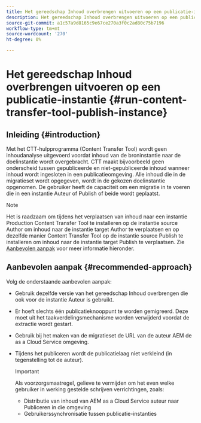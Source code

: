 ```yaml
---
title: Het gereedschap Inhoud overbrengen uitvoeren op een publicatie-instantie
description: Het gereedschap Inhoud overbrengen uitvoeren op een publicatie-instantie
source-git-commit: a1c57a9d8165c9e67ce270a3f0c2ad80c75b7196
workflow-type: tm+mt
source-wordcount: '270'
ht-degree: 0%

---
```



# Het gereedschap Inhoud overbrengen uitvoeren op een publicatie-instantie {#run-content-transfer-tool-publish-instance}

## Inleiding {#introduction}

Met het CTT-hulpprogramma (Content Transfer Tool) wordt geen inhoudanalyse uitgevoerd voordat inhoud van de broninstantie naar de doelinstantie wordt overgebracht. CTT maakt bijvoorbeeld geen onderscheid tussen gepubliceerde en niet-gepubliceerde inhoud wanneer inhoud wordt ingesloten in een publicatieomgeving. Alle inhoud die in de migratieset wordt opgegeven, wordt in de gekozen doelinstantie opgenomen. De gebruiker heeft de capaciteit om een migratie in te voeren die in een instantie Auteur of Publish of beide wordt geplaatst.

>[!NOTE]
>Het is raadzaam om tijdens het verplaatsen van inhoud naar een instantie Production Content Transfer Tool te installeren op de instantie source Author om inhoud naar de instantie target Author te verplaatsen en op dezelfde manier Content Transfer Tool op de instantie source Publish te installeren om inhoud naar de instantie target Publish te verplaatsen. Zie [Aanbevolen aanpak](#recommended-approach) voor meer informatie hieronder.

## Aanbevolen aanpak {#recommended-approach}

Volg de onderstaande aanbevolen aanpak:

* Gebruik dezelfde versie van het gereedschap Inhoud overbrengen die ook voor de instantie Auteur is gebruikt.

* Er hoeft slechts één publicatieknooppunt te worden gemigreerd. Deze moet uit het taakverdelingsmechanisme worden verwijderd voordat de extractie wordt gestart.

* Gebruik bij het maken van de migratieset de URL van de auteur AEM de as a Cloud Service omgeving.

* Tijdens het publiceren wordt de publicatielaag niet verkleind (in tegenstelling tot de auteur).

   >[!IMPORTANT]
   >Als voorzorgsmaatregel, gelieve te vermijden om het even welke gebruiker in werking gestelde schrijven verrichtingen, zoals:
   > * Distributie van inhoud van AEM as a Cloud Service auteur naar Publiceren in die omgeving
   > * Gebruikerssynchronisatie tussen publicatie-instanties

